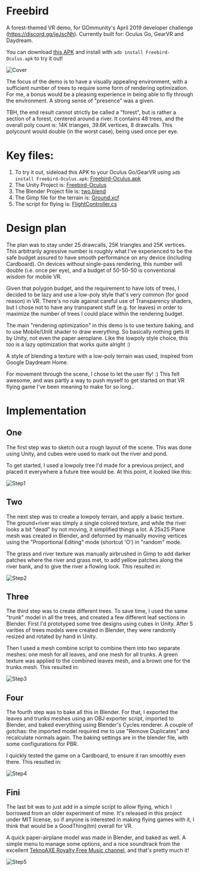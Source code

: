 # Freebird
A forest-themed VR demo, for GOmmunity's April 2019 developer challenge (https://discord.gg/jeJscNh). Currently built for: Oculus Go, GearVR and Daydream.

You can download [this APK](https://github.com/cmdr2/freebird-vr/raw/master/Freebird-Oculus.apk) and install with `adb install Freebird-Oculus.apk` to try it out!

![Cover](https://github.com/cmdr2/freebird-vr/raw/master/site_files/cover2.gif)

The focus of the demo is to have a visually appealing environment, with a sufficient number of trees to require some form of rendering optimization. For me, a bonus would be a pleasing experience in being able to fly through the environment. A strong sense of "presence" was a given.

TBH, the end result cannot strictly be called a "forest", but is rather a section of a forest, centered around a river. It contains 48 trees, and the overall poly count is: 14K trianges, 39.6K vertices, 8 drawcalls. This polycount would double (in the worst case), being used once per eye.

# Key files:
1. To try it out, sideload this APK to your Oculus Go/GearVR using `adb install Freebird-Oculus.apk`: [Freebird-Oculus.apk](https://github.com/cmdr2/freebird-vr/raw/master/Freebird-Oculus.apk)
2. The Unity Project is: [Freebird-Oculus](https://github.com/cmdr2/freebird-vr/tree/master/Freebird-Oculus)
3. The Blender Project file is: [two.blend](https://github.com/cmdr2/freebird-vr/blob/master/Art/two.blend)
4. The Gimp file for the terrain is: [Ground.xcf](https://github.com/cmdr2/freebird-vr/blob/master/Art/Ground.xcf)
5. The script for flying is: [FlightController.cs](https://github.com/cmdr2/freebird-vr/blob/master/Freebird-Oculus/Assets/game/Scripts/FlightController.cs)

# Design plan
The plan was to stay under 25 drawcalls, 25K triangles and 25K vertices. This arbitrarily agressive number is roughly what I've experienced to be the safe budget assured to have smooth performance on any device (including Cardboard). On devices without single-pass rendering, this number will double (i.e. once per eye), and a budget of 50-50-50 is conventional wisdom for mobile VR.

Given that polygon budget, and the requirement to have lots of trees, I decided to be lazy and use a low-poly style that's very common (for good reason) in VR. There's no rule against careful use of Transparency shaders, but I chose not to have any transparent stuff (e.g. for leaves) in order to maximize the number of trees I could place within the rendering budget.

The main "rendering optimization" in this demo is to use texture baking, and to use Mobile/Unlit shader to draw everything. So basically nothing gets lit by Unity, not even the paper aeroplane. Like the lowpoly style choice, this too is a lazy optimization that works quite alright :)

A style of blending a texture with a low-poly terrain was used, inspired from Google Daydream Home.

For movement through the scene, I chose to let the user fly! :) This felt awesome, and was partly a way to push myself to get started on that VR flying game I've been meaning to make for so long..

# Implementation
## One
The first step was to sketch out a rough layout of the scene. This was done using Unity, and cubes were used to mark out the river and pond.

To get started, I used a lowpoly tree I'd made for a previous project, and placed it everywhere a future tree would be. At this point, it looked like this:

![Step1](https://github.com/cmdr2/freebird-vr/raw/master/site_files/1.jpg)

## Two
The next step was to create a lowpoly terrain, and apply a basic texture. The ground+river was simply a single colored texture, and while the river looks a bit "dead" by not moving, it simplified things a lot. A 25x25 Plane mesh was created in Blender, and deformed by manually moving vertices using the "Proportional Editing" mode (shortcut 'O') in "random" mode.

The grass and river texture was manually airbrushed in Gimp to add darker patches where the river and grass met, to add yellow patches along the river bank, and to give the river a flowing look. This resulted in:

![Step2](https://github.com/cmdr2/freebird-vr/raw/master/site_files/2.jpg)

## Three
The third step was to create different trees. To save time, I used the same "trunk" model in all the trees, and created a few different leaf sections in Blender. First I'd prototyped some tree designs using cubes in Unity. After 5 varities of trees models were created in Blender, they were randomly resized and rotated by hand in Unity.

Then I used a mesh combine script to combine them into two separate meshes: one mesh for all leaves, and one mesh for all trunks. A green texture was applied to the combined leaves mesh, and a brown one for the trunks mesh. This resulted in:

![Step3](https://github.com/cmdr2/freebird-vr/raw/master/site_files/3.jpg)

## Four
The fourth step was to bake all this in Blender. For that, I exported the leaves and trunks meshes using an OBJ exporter script, imported to Blender, and baked everything using Blender's Cycles renderer. A couple of gotchas: the imported model required me to use "Remove Duplicates" and recalculate normals again. The baking settings are in the blender file, with some configurations for PBR.

I quickly tested the game on a Cardboard, to ensure it ran smoothly even there. This resulted in:

![Step4](https://github.com/cmdr2/freebird-vr/raw/master/site_files/4.jpg)

## Fini
The last bit was to just add in a simple script to allow flying, which I borrowed from an older experiment of mine. It's released in this project under MIT license, so if anyone is interested in making flying games with it, I think that would be a GoodThing(tm) overall for VR.

A quick paper-airplane model was made in Blender, and baked as well. A simple menu to manage some options, and a nice soundtrack from the excellent [TeknoAXE Royalty Free Music channel](https://www.youtube.com/channel/UCtgf00GvfFQVsYBA7V7RwUw), and that's pretty much it!

![Step5](https://github.com/cmdr2/freebird-vr/raw/master/site_files/5.jpg)
